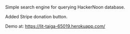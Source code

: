 Simple search engine for querying HackerNoon database.

Added Stripe donation button.

Demo at:
https://lit-taiga-65019.herokuapp.com/
